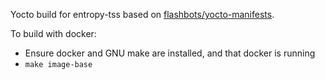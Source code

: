 
Yocto build for entropy-tss based on [flashbots/yocto-manifests](https://github.com/flashbots/yocto-manifests).

To build with docker:
- Ensure docker and GNU make are installed, and that docker is running
- `make image-base` 
